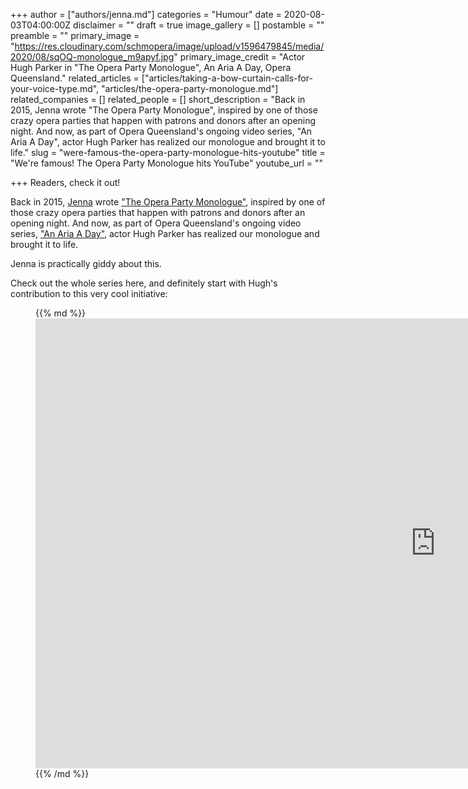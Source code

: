 +++
author = ["authors/jenna.md"]
categories = "Humour"
date = 2020-08-03T04:00:00Z
disclaimer = ""
draft = true
image_gallery = []
postamble = ""
preamble = ""
primary_image = "https://res.cloudinary.com/schmopera/image/upload/v1596479845/media/2020/08/sqOQ-monologue_m9apyf.jpg"
primary_image_credit = "Actor Hugh Parker in \"The Opera Party Monologue\", An Aria A Day, Opera Queensland."
related_articles = ["articles/taking-a-bow-curtain-calls-for-your-voice-type.md", "articles/the-opera-party-monologue.md"]
related_companies = []
related_people = []
short_description = "Back in 2015, Jenna wrote \"The Opera Party Monologue\", inspired by one of those crazy opera parties that happen with patrons and donors after an opening night. And now, as part of Opera Queensland's ongoing video series, \"An Aria A Day\", actor Hugh Parker has realized our monologue and brought it to life."
slug = "were-famous-the-opera-party-monologue-hits-youtube"
title = "We're famous! The Opera Party Monologue hits YouTube"
youtube_url = ""

+++
Readers, check it out!

Back in 2015, [Jenna](/authors/jenna/) wrote ["The Opera Party Monologue"](/the-opera-party-monologue/), inspired by one of those crazy opera parties that happen with patrons and donors after an opening night. And now, as part of Opera Queensland's ongoing video series, ["An Aria A Day"](https://oq.com.au/whats-on/aria-a-day/), actor Hugh Parker has realized our monologue and brought it to life.

Jenna is practically giddy about this.

Check out the whole series here, and definitely start with Hugh's contribution to this very cool initiative:

<figure data-type="video">{{% md %}}<iframe width="1280" height="720" src="https://www.youtube.com/embed/rTzcGhwauaY" frameborder="0" allow="accelerometer; autoplay; encrypted-media; gyroscope; picture-in-picture" allowfullscreen></iframe>{{% /md %}}

</figure>